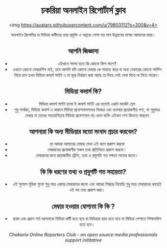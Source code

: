 
<div align="center">
  
# চকরিয়া অনলাইন রিপোর্টার্স ক্লাব

<img https://avatars.githubusercontent.com/u/79803112?s=200&v=4></img>

অনলাইন রিপোর্টার বা মিডিয়া কর্মীদের তথ্য প্রযুক্তি ও অন্নান্য পেশা গত মান উন্নয়নের লক্ষ্যে আমাদের যাত্রা। 

## আপনি জিজ্ঞাসা 
- এইখানে সদস্য হতে কি কোনো ফিস লাগে?
- এখানে কোনো মেম্বারশিপ নাই, তবে আপনি যদি কোনো মেম্বার কে সাহায্য করে বা অন্য মেম্বারের কোনো সার্ভিস নিতে চান তখন মিডিয়া কমার্স সাইট এ যা মূল্য নির্ধারণ করা আছে তা দিয়ে সেই সেবা দিতে বা নিতে পারেন। 

## মিডিয়া কমার্স কি?
- মিডিয়া কমার্স সাইট হলো ই কমার্স সাইট এর মতোই একটা মার্কেট প্লেস 
- শুধু পার্থক্য, মিডিয়া কমার্স এ থাকবে মিডিয়া প্রফেশনালসদের নিজের এবং ব্যবসার প্রয়োজনীয় পণ্য, যা শুধুমাত্র মেম্বার বা তাদের সহযোগিতায় মিডিয়া প্রফেশনাল নয় এমন ব্যক্তি এইখান পণ্য কিনতে পারবেন


## আপনারা কি অন্য মীডিয়ার মতো সংবাদ প্রচার করবেন?

- হ্যা আমরা আমাদের মেম্বার লেখা এই খানে প্রকাশ করবো
- মেম্বারদের প্রযোজনীয় সকল তথ্য প্রতিনিয়ত প্রকাশ করবো। 
- মেম্বারদের জন্য প্রয়োজনীয় ট্রেনিং, তথ্য ও প্ৰযুগতি গত দক্ষতা লাভের জন্যে।

## কি কি ধরণের তথ্য ও প্রযুগটি গত সহায়তা?

- এই সুযোগ সুবিধা গুলো শুধু মাত্র একান্ত মেম্বারদের জন্যে এবং আমরা সিদ্ধান্ত নিয়েছি শুধু মাত্র মেম্বারদের কাছেই এই সব তথ্য প্রকাশ করা। 

## মেম্বার হওয়ার যোগ্যতা কি কি ?

- প্রথম এবং প্রধান শর্ত আপনাকে মিডিয়া কর্মী হতে হবে বা মিডিয়ার ছাত্র হতে হবে বা মিডিয়া পেশাতে শিক্ষানবিশ হতে হবে। 

*Chakaria Online Reporters Club - an open source media professionals support inititative*
